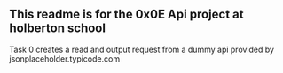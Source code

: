 ## This readme is for the 0x0E Api project at holberton school

Task 0 creates a read and output request from a dummy api provided by jsonplaceholder.typicode.com
